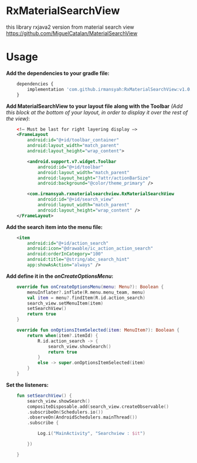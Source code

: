 # RxMaterialSearchView
this library rxjava2 version from material search view https://github.com/MiguelCatalan/MaterialSearchView

# Usage
**Add the dependencies to your gradle file:**
```javascript
	dependencies {
    	implementation 'com.github.irmansyah:RxMaterialSearchView:v1.0.0'
	}
```

**Add MaterialSearchView to your layout file along with the Toolbar** *(Add this block at the bottom of your layout, in order to display it over the rest of the view)*:

```xml
    <!— Must be last for right layering display —>
    <FrameLayout
        android:id="@+id/toolbar_container"
        android:layout_width="match_parent"
        android:layout_height="wrap_content">

        <android.support.v7.widget.Toolbar
            android:id="@+id/toolbar"
            android:layout_width="match_parent"
            android:layout_height="?attr/actionBarSize"
            android:background="@color/theme_primary" />

        <com.irmansyah.rxmaterialsearchview.RxMaterialSearchView
            android:id="@+id/search_view"
            android:layout_width="match_parent"
            android:layout_height="wrap_content" />
    </FrameLayout>
```
**Add the search item into the menu file:**
```xml
	<item
        android:id="@+id/action_search"
        android:icon="@drawable/ic_action_action_search"
        android:orderInCategory="100"
        android:title="@string/abc_search_hint"
        app:showAsAction="always" />
```
**Add define it in the *onCreateOptionsMenu*:**
```kotlin
    override fun onCreateOptionsMenu(menu: Menu?): Boolean {
        menuInflater?.inflate(R.menu.menu_team, menu)
        val item = menu?.findItem(R.id.action_search)
        search_view.setMenuItem(item)
        setSearchView()
        return true
    }

    override fun onOptionsItemSelected(item: MenuItem?): Boolean {
        return when(item?.itemId) {
            R.id.action_search -> {
                search_view.showSearch()
                return true
            }
            else -> super.onOptionsItemSelected(item)
        }
    }
```
**Set the listeners:**
```kotlin
	fun setSearchView() {
	    search_view.showSearch()
	    compositeDisposable.add(search_view.createObservable()
		.subscribeOn(Schedulers.io())
		.observeOn(AndroidSchedulers.mainThread())
		.subscribe {

		    Log.i("MainActivity", "Searchview : $it")

		})

	}    
```
